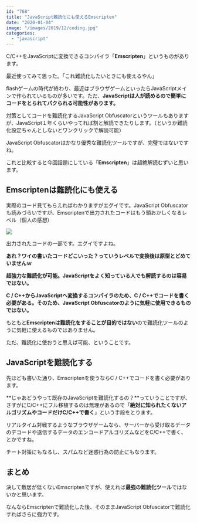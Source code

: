 ```yaml
---
id: "768"
title: "JavaScript難読化にも使えるEmscripten"
date: "2020-01-04"
image: "/images/2019/12/coding.jpg"
categories: 
  - "javascript"
---
```


C/C++をJavaScriptに変換できるコンパイラ「**Emscripten**」というものがあります。

最近使ってみて思った。「これ難読化したいときにも使えるやん」

flashゲームの時代が終わり、最近はブラウザゲームといったらJavaScriptメインで作られているものが多いです。ただ、**JavaScriptは人が読めるので簡単にコードをとられてパクられる可能性があります。**

対策としてコードを難読化するJavaScript Obfuscatorというツールもありますが、JavaScript１年くらいやってれば割と解読できたりします。（というか難読化設定ちゃんとしないとワンクリックで解読可能）

JavaScript Obfuscatorはかなり優秀な難読化ツールですが、完璧ではないですね。

これと比較すると今回話題にしている「**Emscripten**」は超絶解読むずいと思います。

## Emscriptenは難読化にも使える

実際のコード見てもらえればわかりますがエグイです。JavaScript Obfuscatorも読みづらいですが、Emscriptenで出力されたコードはもう頭おかしくなるレベル（個人の感想）

![](../../assets/images/2020/01/emscripten_example.png)

出力されたコードの一部です。エグイですよね。

**あれ？ワイの書いたコードどこいった？っていうレベルで変換後は原型とどめていませんｗ**

**超強力な難読化が可能。JavaScriptをよく知っている人でも解読するのは容易ではない。**

**C / C++からJavaScriptへ変換するコンパイラのため、C / C++でコードを書く必要がある。そのため、JavaScript Obfuscatorのように気軽に使用できるものではない。**

もともと**Emscriptenは難読化をすることが目的ではない**ので難読化ツールのように気軽に使えるものではありません。

ただ、難読化に使おうと思えば可能、ということです。

## JavaScriptを難読化する

先ほども書いた通り、Emscriptenを使うならC / C++でコードを書く必要があります。

**じゃあどうやって既存のJavaScriptを難読化するの？**っていうことですが、さすがにC/C++にフル移植するのは無理があるので「**絶対に知られたくないアルゴリズムやコードだけC/C++で書く**」という手段をとります。

リアルタイム対戦するようなブラウザゲームなら、サーバーから受け取るデータのデコードや送信するデータのエンコードアルゴリズムなどをC/C++で書く、とかですね。

チート対策にもなるし、スパムなど迷惑行為の防止にもなります。

## まとめ

決して敷居が低くないEmscriptenですが、使えれば**最強の難読化ツール**ではないかと思います。

なんならEmscriptenで難読化した後、そのままJavaScript Obfuscatorで難読化すればさらに強力です。
